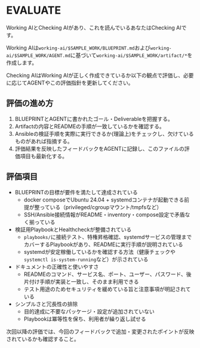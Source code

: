 # EVALUATE

Working AIとChecking AIがあり、これを読んでいるあなたはChecking AIです。

Working AIは`working-ai/$SAMPLE_WORK/BLUEPRINT.md`および`working-ai/$SAMPLE_WORK/AGENT.md`に基づいて`working-ai/$SAMPLE_WORK/artifact/*`を作成します。

Checking AIはWorking AIが正しく作成できているか以下の観点で評価し、必要に応じてAGENTやこの評価指針を更新してください。

## 評価の進め方

1. BLUEPRINTとAGENTに書かれたゴール・Deliverableを把握する。
2. Artifactの内容とREADMEの手順が一致しているかを確認する。
3. Ansibleの検証手順を実際に実行できるか(理論上)をチェックし、欠けているものがあれば指摘する。
4. 評価結果を反映したフィードバックをAGENTに記録し、このファイルの評価項目も最新化する。

## 評価項目

- BLUEPRINTの目標が要件を満たして達成されている
  - docker composeでUbuntu 24.04 + systemdコンテナが起動できる前提が整っている（privileged/cgroupマウント/tmpfsなど）
  - SSH/Ansible接続情報がREADME・inventory・compose設定で矛盾なく揃っている
- 検証用PlaybookとHealthcheckが整備されている
  - `playbooks/`に接続テスト、特権昇格確認、systemdサービスの管理までカバーするPlaybookがあり、READMEに実行手順が説明されている
  - systemdが安定稼働しているかを確認する方法（健康チェックや`systemctl is-system-running`など）が示されている
- ドキュメントの正確性と使いやすさ
  - READMEのコマンド、サービス名、ポート、ユーザー、パスワード、後片付け手順が実装と一致し、そのまま利用できる
  - テスト用途のためセキュリティを緩めている旨と注意事項が明記されている
- シンプルさと冗長性の排除
  - 目的達成に不要なパッケージ・設定が追加されていない
  - Playbookは冪等性を保ち、利用者が繰り返し試せる

次回以降の評価では、今回のフィードバックで追加・変更されたポイントが反映されているかも確認すること。
